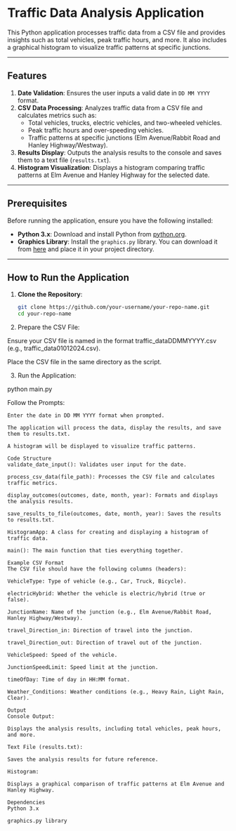 # Traffic Data Analysis Application

This Python application processes traffic data from a CSV file and provides insights such as total vehicles, peak traffic hours, and more. It also includes a graphical histogram to visualize traffic patterns at specific junctions.

---

## Features

1. **Date Validation**: Ensures the user inputs a valid date in `DD MM YYYY` format.
2. **CSV Data Processing**: Analyzes traffic data from a CSV file and calculates metrics such as:
   - Total vehicles, trucks, electric vehicles, and two-wheeled vehicles.
   - Peak traffic hours and over-speeding vehicles.
   - Traffic patterns at specific junctions (Elm Avenue/Rabbit Road and Hanley Highway/Westway).
3. **Results Display**: Outputs the analysis results to the console and saves them to a text file (`results.txt`).
4. **Histogram Visualization**: Displays a histogram comparing traffic patterns at Elm Avenue and Hanley Highway for the selected date.

---

## Prerequisites

Before running the application, ensure you have the following installed:

- **Python 3.x**: Download and install Python from [python.org](https://www.python.org/).
- **Graphics Library**: Install the `graphics.py` library. You can download it from [here](https://mcsp.wartburg.edu/zelle/python/graphics.py) and place it in your project directory.

---

## How to Run the Application

1. **Clone the Repository**:
   ```bash
   git clone https://github.com/your-username/your-repo-name.git
   cd your-repo-name

2. Prepare the CSV File:

Ensure your CSV file is named in the format traffic_dataDDMMYYYY.csv (e.g., traffic_data01012024.csv).

Place the CSV file in the same directory as the script.

3. Run the Application:


python main.py

Follow the Prompts:

    Enter the date in DD MM YYYY format when prompted.

    The application will process the data, display the results, and save them to results.txt.

    A histogram will be displayed to visualize traffic patterns.

    Code Structure
    validate_date_input(): Validates user input for the date.

    process_csv_data(file_path): Processes the CSV file and calculates traffic metrics.

    display_outcomes(outcomes, date, month, year): Formats and displays the analysis results.

    save_results_to_file(outcomes, date, month, year): Saves the results to results.txt.

    HistogramApp: A class for creating and displaying a histogram of traffic data.

    main(): The main function that ties everything together.

    Example CSV Format
    The CSV file should have the following columns (headers):

    VehicleType: Type of vehicle (e.g., Car, Truck, Bicycle).

    electricHybrid: Whether the vehicle is electric/hybrid (true or false).

    JunctionName: Name of the junction (e.g., Elm Avenue/Rabbit Road, Hanley Highway/Westway).

    travel_Direction_in: Direction of travel into the junction.

    travel_Direction_out: Direction of travel out of the junction.

    VehicleSpeed: Speed of the vehicle.

    JunctionSpeedLimit: Speed limit at the junction.

    timeOfDay: Time of day in HH:MM format.

    Weather_Conditions: Weather conditions (e.g., Heavy Rain, Light Rain, Clear).

    Output
    Console Output:

    Displays the analysis results, including total vehicles, peak hours, and more.

    Text File (results.txt):

    Saves the analysis results for future reference.

    Histogram:

    Displays a graphical comparison of traffic patterns at Elm Avenue and Hanley Highway.

    Dependencies
    Python 3.x

    graphics.py library

